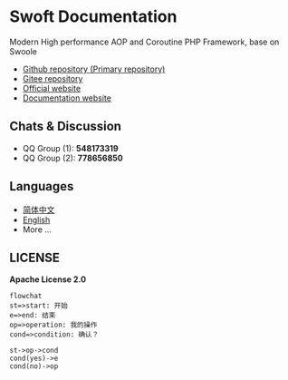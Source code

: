 # Swoft Documentation

Modern High performance AOP and Coroutine PHP Framework, base on Swoole 

- [Github repository (Primary repository)](https://github.com/swoft-cloud/swoft)
- [Gitee repository](https://gitee.com/swoft/swoft)
- [Official website](https://www.swoft.org/)
- [Documentation website](https://doc.swoft.org/)

## Chats & Discussion

- QQ Group (1): **548173319**
- QQ Group (2): **778656850**

## Languages

- [简体中文](./zh-CN)
- [English](./en)
- More ...

## LICENSE

**Apache License 2.0**


```mermaid
flowchat
st=>start: 开始
e=>end: 结束
op=>operation: 我的操作
cond=>condition: 确认？

st->op->cond
cond(yes)->e
cond(no)->op
```
